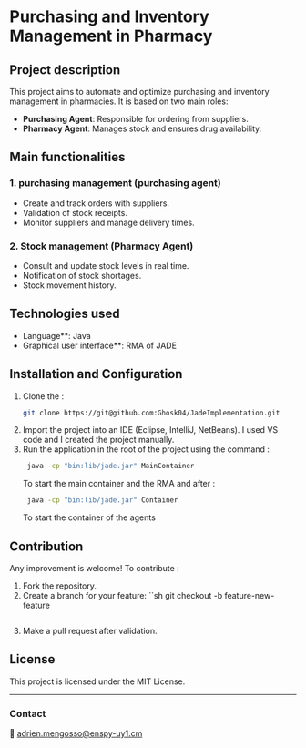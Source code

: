 # Purchasing and Inventory Management in Pharmacy

## Project description
This project aims to automate and optimize purchasing and inventory management in pharmacies. It is based on two main roles:
- **Purchasing Agent**: Responsible for ordering from suppliers.
- **Pharmacy Agent**: Manages stock and ensures drug availability.

## Main functionalities
### 1. purchasing management (purchasing agent)
- Create and track orders with suppliers.
- Validation of stock receipts.
- Monitor suppliers and manage delivery times.

### 2. Stock management (Pharmacy Agent)
- Consult and update stock levels in real time.
- Notification of stock shortages.
- Stock movement history.

## Technologies used
- Language**: Java
- Graphical user interface**: RMA of JADE

## Installation and Configuration
1. Clone the :
   ```sh
   git clone https://git@github.com:Ghosk04/JadeImplementation.git
   ```
2. Import the project into an IDE (Eclipse, IntelliJ, NetBeans). I used VS code and I created the project manually. 
3. Run the application in the root of the project using the command :
   ```sh
    java -cp "bin:lib/jade.jar" MainContainer
   ```
     To start the main container and the RMA  and after :
   ```sh
    java -cp "bin:lib/jade.jar" Container
   ```
     To start the container of the agents 


## Contribution
Any improvement is welcome! To contribute :
1. Fork the repository.
2. Create a branch for your feature:
   ``sh
   git checkout -b feature-new-feature
   ```
3. Make a pull request after validation.

## License
This project is licensed under the MIT License.

---
### Contact
📧 adrien.mengosso@enspy-uy1.cm
